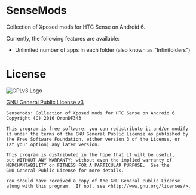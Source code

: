 # SenseMods
Collection of Xposed mods for HTC Sense on Android 6.

Currently, the following features are available:

* Unlimited number of apps in each folder (also known as "Infinifolders")

# License
![GPLv3 Logo](http://www.gnu.org/graphics/gplv3-127x51.png?raw=true)

[GNU General Public License v3](http://www.gnu.org/licenses/gpl-3.0.txt)

    SenseMods: Collection of Xposed mods for HTC Sense on Android 6
    Copyright (C) 2016 OronDF343

    This program is free software: you can redistribute it and/or modify
    it under the terms of the GNU General Public License as published by
    the Free Software Foundation, either version 3 of the License, or
    (at your option) any later version.

    This program is distributed in the hope that it will be useful,
    but WITHOUT ANY WARRANTY; without even the implied warranty of
    MERCHANTABILITY or FITNESS FOR A PARTICULAR PURPOSE.  See the
    GNU General Public License for more details.

    You should have received a copy of the GNU General Public License
    along with this program.  If not, see <http://www.gnu.org/licenses/>.

